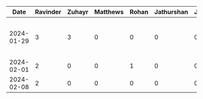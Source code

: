 Date | Ravinder | Zuhayr | Matthews | Rohan | Jathurshan | Japmeet | Task |
--- | --- | --- | --- |--- |--- |--- |--- |
2024-01-29 | 3 | 3 | 0 | 0 | 0 | 0 | Initial Project Slide + Document Design |
2024-02-01 | 2 | 0 | 0 | 1 | 0 | 0 | Write Proposal |
2024-02-08 | 2 | 0 | 0 | 0 | 0 | 0 | Deliverable 2 |
